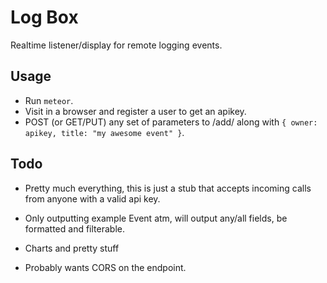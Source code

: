 # Log Box

Realtime listener/display for remote logging events.

## Usage

* Run `meteor`.
* Visit in a browser and register a user to get an apikey.
* POST (or GET/PUT) any set of parameters to /add/ along with `{ owner: apikey, title: "my awesome event" }`.

## Todo

* Pretty much everything, this is just a stub that accepts incoming calls from anyone with a valid api key.

* Only outputting example Event atm, will output any/all fields, be formatted and filterable.

* Charts and pretty stuff

* Probably wants CORS on the endpoint.